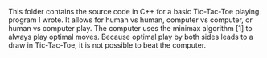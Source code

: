 This folder contains the source code in C++ for a basic Tic-Tac-Toe playing program I wrote.  It allows for human vs human, computer vs computer, or human vs computer play.  The computer uses the minimax algorithm [1] to always play optimal moves.  Because optimal play by both sides leads to a draw in Tic-Tac-Toe, it is not possible to beat the computer.
